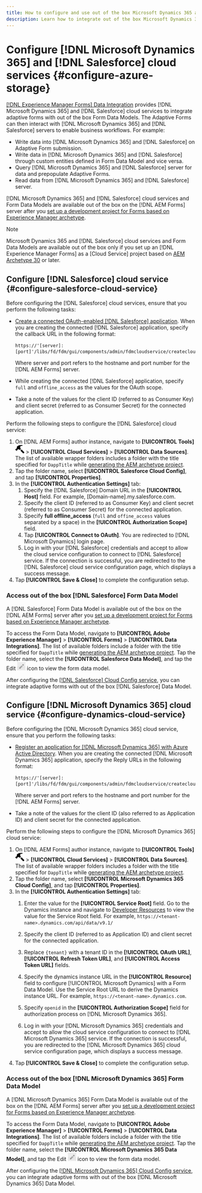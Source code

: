 ```yaml
---
title: How to configure and use out of the box Microsoft Dynamics 365 and Salesforce form data models to integrate them with adaptive forms?
description: Learn how to integrate out of the box Microsoft Dynamics 365 and Salesforce form data models to integrate them with adaptive forms.
---
```


# Configure [!DNL Microsoft Dynamics 365] and [!DNL Salesforce] cloud services {#configure-azure-storage}

[[!DNL Experience Manager Forms] Data Integration](data-integration.md) provides [!DNL Microsoft Dynamics 365] and [!DNL Salesforce] cloud services to integrate adaptive forms with out of the box Form Data Models. The Adaptive Forms can then interact with [!DNL Microsoft Dynamics 365] and [!DNL Salesforce] servers to enable business workflows. For example:

* Write data into [!DNL Microsoft Dynamics 365] and [!DNL Salesforce] on Adaptive Form submission.
* Write data in [!DNL Microsoft Dynamics 365] and [!DNL Salesforce] through custom entities defined in Form Data Model and vice versa.
* Query [!DNL Microsoft Dynamics 365] and [!DNL Salesforce] server for data and prepopulate Adaptive Forms.
* Read data from [!DNL Microsoft Dynamics 365] and [!DNL Salesforce] server.

[!DNL Microsoft Dynamics 365] and [!DNL Salesforce] cloud services and Form Data Models are available out of the box on the [!DNL AEM Forms] server  after you [set up a development project for Forms based on Experience Manager archetype](setup-local-development-environment.md##forms-cloud-service-local-development-environment).

>[!NOTE]
>
>Microsoft Dynamics 365 and [!DNL Salesforce] cloud services and Form Data Models are available out of the box only if you set up an [!DNL Experience Manager Forms] as a [Cloud Service] project based on [AEM Archetype 30](https://github.com/adobe/aem-project-archetype/releases/tag/aem-project-archetype-30) or later.

## Configure [!DNL Salesforce] cloud service {#configure-salesforce-cloud-service}

Before configuring the [!DNL Salesforce] cloud services, ensure that you perform the following tasks:

* [Create a connected OAuth-enabled [!DNL Salesforce] application](https://help.salesforce.com/s/articleView?id=sf.connected_app_create_api_integration.htm&type=5). When you are creating the connected [!DNL Salesforce] application, specify the callback URL in the following format:

   ```
   https://'[server]:[port]'/libs/fd/fdm/gui/components/admin/fdmcloudservice/createcloudconfigwizard/cloudservices.html
   ```

   Where server and port refers to the hostname and port number for the [!DNL AEM Forms] server. 

* While creating the connected [!DNL Salesforce] application, specify `full` and `offline_access` as the values for the OAuth scope.

* Take a note of the values for the client ID (referred to as Consumer Key) and client secret (referred to as Consumer Secret) for the connected application.

Perform the following steps to configure the [!DNL Salesforce] cloud service:

1. On [!DNL AEM Forms] author instance, navigate to **[!UICONTROL Tools]** ![hammer](assets/hammer.png) &gt; **[!UICONTROL Cloud Services]** &gt; **[!UICONTROL Data Sources]**. The list of available wrapper folders includes a folder with the title specified for `DappTitle`  while [generating the AEM archetype project](setup-local-development-environment.md##forms-cloud-service-local-development-environment).
1. Tap the folder name, select **[!UICONTROL Salesforce Cloud Config]**, and tap **[!UICONTROL Properties]**.
1. In the **[!UICONTROL Authentication Settings]** tab:
   1. Specify the [!DNL Salesforce] Domain URL in the **[!UICONTROL Host]** field. For example, [Domain-name].my.salesforce.com.
   1. Specify the client ID (referred to as Consumer Key) and client secret (referred to as Consumer Secret) for the connected application.
   1. Specify **full offline_access** (`full` and `offine_access` values separated by a space) in the **[!UICONTROL Authorization Scope]** field.
   1. Tap **[!UICONTROL Connect to OAuth]**. You are redirected to [!DNL Microsoft Dynamics] login page.
   1. Log in with your [!DNL Salesforce] credentials and accept to allow the cloud service configuration to connect to [!DNL Salesforce] service. If the connection is successful, you are redirected to the [!DNL Salesforce] cloud service configuration page, which displays a success message.
1. Tap **[!UICONTROL Save & Close]** to complete the configuration setup.

### Access out of the box [!DNL Salesforce] Form Data Model

A [!DNL Salesforce] Form Data Model is available out of the box on the [!DNL AEM Forms] server  after you [set up a development project for Forms based on Experience Manager archetype](setup-local-development-environment.md##forms-cloud-service-local-development-environment).

To access the Form Data Model, navigate to **[!UICONTROL Adobe Experience Manager]** &gt; **[!UICONTROL Forms]** &gt; **[!UICONTROL Data Integrations]**. The list of available folders include a folder with the title specified for `DappTitle`  while [generating the AEM archetype project](setup-local-development-environment.md##forms-cloud-service-local-development-environment). Tap the folder name, select the **[!UICONTROL Salesforce Data Model]**, and tap the Edit ![Edit](assets/edit.png) icon to view the form data model.

After configuring the [[!DNL Salesforce] Cloud Config service](#configure-salesforce-cloud-service), you can integrate adaptive forms with out of the box [!DNL Salesforce] Data Model.

## Configure [!DNL Microsoft Dynamics 365] cloud service {#configure-dynamics-cloud-service}

Before configuring the [!DNL Microsoft Dynamics 365] cloud service, ensure that you perform the following tasks:

* [Register an application for [!DNL Microsoft Dynamics 365] with Azure Active Directory](https://docs.microsoft.com/en-us/powerapps/developer/data-platform/walkthrough-register-app-azure-active-directory). When you are creating the connected [!DNL Microsoft Dynamics 365] application, specify the  Reply URLs in the following format:

   ```
   https://'[server]:[port]'/libs/fd/fdm/gui/components/admin/fdmcloudservice/createcloudconfigwizard/cloudservices.html
   ```

   Where server and port refers to the hostname and port number for the [!DNL AEM Forms] server. 

* Take a note of the values for the client ID (also referred to as Application ID) and client secret for the connected application.

Perform the following steps to configure the [!DNL Microsoft Dynamics 365] cloud service:

1. On [!DNL AEM Forms] author instance, navigate to **[!UICONTROL Tools]** ![hammer](assets/hammer.png) &gt; **[!UICONTROL Cloud Services]** &gt; **[!UICONTROL Data Sources]**. The list of available wrapper folders includes a folder with the title specified for `DappTitle`  while [generating the AEM archetype project](setup-local-development-environment.md##forms-cloud-service-local-development-environment).
1. Tap the folder name, select **[!UICONTROL Microsoft Dynamics 365 Cloud Config]**, and tap **[!UICONTROL Properties]**.
1. In the **[!UICONTROL Authentication Settings]** tab:
   1. Enter the value for the **[!UICONTROL Service Root]** field. Go to the Dynamics instance and navigate to [Developer Resources](https://docs.microsoft.com/en-us/powerapps/developer/data-platform/view-download-developer-resources) to view the value for the Service Root field. For example, `https://<tenant-name>.dynamics.com/api/data/v9.1/`
   1. Specify the client ID (referred to as Application ID) and client secret for the connected application.
   1. Replace `{tenant}` with a tenant ID in the **[!UICONTROL OAuth URL]**, **[!UICONTROL Refresh Token URL]**, and **[!UICONTROL Access Token URL]** fields.
   1. Specify the dynamics instance URL in the **[!UICONTROL Resource]** field to configure [!UICONTROL Microsoft Dynamics] with a Form Data Model. Use the Service Root URL to derive the Dynamics instance URL. For example, `https://<tenant-name>.dynamics.com`.

   1. Specify `openid` in the **[!UICONTROL Authorization Scope]** field for authorization process on [!DNL Microsoft Dynamics 365].
   1. Log in with your [!DNL Microsoft Dynamics 365] credentials and accept to allow the cloud service configuration to connect to [!DNL Microsoft Dynamics 365] service. If the connection is successful, you are redirected to the [!DNL Microsoft Dynamics 365] cloud service configuration page, which displays a success message.
1. Tap **[!UICONTROL Save & Close]** to complete the configuration setup.

### Access out of the box [!DNL Microsoft Dynamics 365] Form Data Model

A [!DNL Microsoft Dynamics 365] Form Data Model is available out of the box on the [!DNL AEM Forms] server  after you [set up a development project for Forms based on Experience Manager archetype](setup-local-development-environment.md##forms-cloud-service-local-development-environment).

To access the Form Data Model, navigate to **[!UICONTROL Adobe Experience Manager]** &gt; **[!UICONTROL Forms]** &gt; **[!UICONTROL Data Integrations]**. The list of available folders include a folder with the title specified for `DappTitle`  while [generating the AEM archetype project](setup-local-development-environment.md##forms-cloud-service-local-development-environment). Tap the folder name, select the **[!UICONTROL Microsoft Dynamics 365 Data Model]**, and tap the Edit ![Edit](assets/edit.png) icon to view the form data model.

After configuring the [[!DNL Microsoft Dynamics 365] Cloud Config service](#configure-dynamics-cloud-service), you can integrate adaptive forms with out of the box [!DNL Microsoft Dynamics 365] Data Model.





